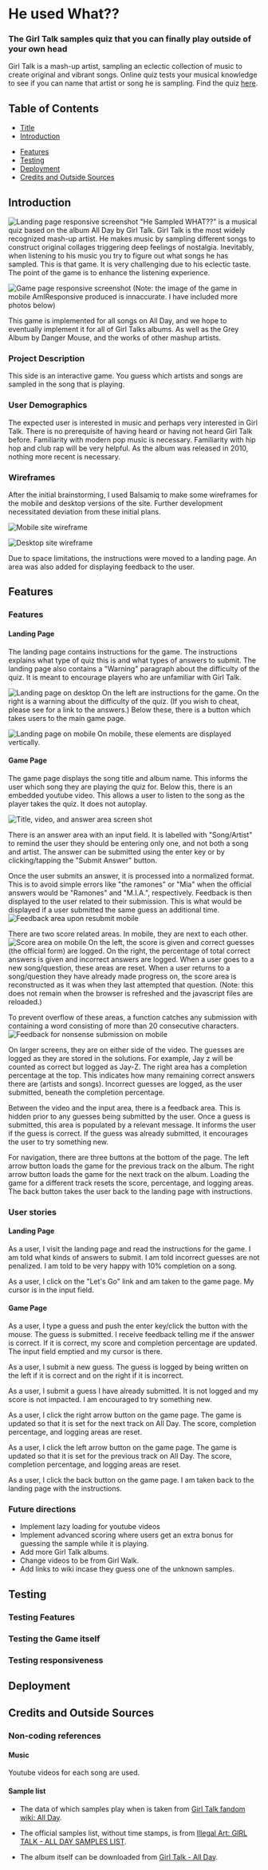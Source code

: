 # He used What?? <a name="title"></a>
### The Girl Talk samples quiz that you can finally play outside of your own head
Girl Talk is a mash-up artist, sampling an eclectic collection of music to create original and vibrant songs. Online quiz tests your musical knowledge to see if you can name that artist or song he is sampling. Find the quiz <a href="https://smtilson.github.io/pp2-quiz-project/">here</a>.

## Table of Contents <a name="toc"></a>
- [Title](#title)
- [Introduction](#intro)
<!--- [Design Planes](#planes)-->
- [Features](#features)
- [Testing](#testing)
- [Deployment](#deployment)
- [Credits and Outside Sources](#credits)

## Introduction <a name="intro"></a>

![Landing page responsive screenshot](/assets/images/screenshots/landing-page-amiresponsive.png)
"He Sampled WHAT??" is a musical quiz based on the album All Day by Girl Talk. Girl Talk is the most widely recognized mash-up artist. He makes music by sampling different songs to construct original collages triggering deep feelings of nostalgia. Inevitably, when listening to his music you try to figure out what songs he has sampled. This is that game. It is very challenging due to his eclectic taste. The point  of the game is to enhance the listening experience.

![Game page responsive screenshot](/assets/images/screenshots/game-page-amiresponsive.png)
(Note: the image of the game in mobile AmIResponsive produced is innaccurate. I have included more photos below) <!-- loose end -->

This game is implemented for all songs on All Day, and we hope to eventually implement it for all of Girl Talks albums. As well as the Grey Album by Danger Mouse, and the works of other mashup artists.

### Project Description
This side is an interactive game. You guess which artists and songs are sampled in the song that is playing.

### User Demographics
The expected user is interested in music and perhaps very interested in Girl Talk. There is no prerequisite of having heard or having not heard Girl Talk before. Familiarity with modern pop music is necessary. Familiarity with hip hop and club rap will be very helpful. As the album was released in 2010, nothing more recent is necessary.

### Wireframes
After the initial brainstorming, I used Balsamiq to make some wireframes for the mobile and desktop versions of the site. Further development necessitated deviation from these initial plans.

![Mobile site wireframe](/assets/images/screenshots/wireframe-mobile.png)

![Desktop site wireframe](/assets/images/screenshots/wireframe-desktop.png)

Due to space limitations, the instructions were moved to a landing page. An area was also added for displaying feedback to the user.

## Features <a name="features"></a>
### Features
<!--needs screenshots-->
#### Landing Page
The landing page contains instructions for the game. The instructions explains what type of quiz this is and what types of answers to submit. The landing page also contains a "Warning" paragraph about the difficulty of the quiz. It is meant to encourage players who are unfamiliar with Girl Talk.

![Landing page on desktop](/assets/images/screenshots/landing-page-desktop.png)
On the left are instructions for the game. On the right is a warning about the difficulty of the quiz. (If you wish to cheat, please see <!-- loose end --> for a link to the answers.)
Below these, there is a button which takes users to the main game page.

![Landing page on mobile](/assets/images/screenshots/landing-page-mobile.png)
On mobile, these elements are displayed vertically.

#### Game Page

The game page displays the song title and album name. This informs the user which song they are playing the quiz for. Below this, there is an embedded youtube video. This allows a user to listen to the song as the player takes the quiz. It does not autoplay.

![Title, video, and answer area screen shot](/assets/images/screenshots/title-video-answer-area-screenshot.png)

There is an answer area with an input field. It is labelled with "Song/Artist" to remind the user they should be entering only one, and not both a song and artist. The answer can be submitted using the enter key or by clicking/tapping the "Submit Answer" button.

Once the user submits an answer, it is processed into a normalized format. This is to avoid simple errors like "the ramones" or "Mia" when the official answers would be "Ramones" and "M.I.A.", respectively. Feedback is then displayed to the user related to their submission. This is what would be displayed if a user submitted the same guess an additional time.
![Feedback area upon resubmit mobile](/assets/images/screenshots/feedback-resubmit-mobile.png) 

There are two score related areas. In mobile, they are next to each other. 
![Score area on mobile](/assets/images/screenshots/score-area-mobile.png)
On the left, the score is given and correct guesses (the official form) are logged. On the right, the percentage of total correct answers is given and incorrect answers are logged. When a user goes to a new song/question, these areas are reset. When a user returns to a song/question they have already made progress on, the score area is reconstructed as it was when they last attempted that question. (Note: this does not remain when the browser is refreshed and the javascript files are reloaded.)

To prevent overflow of these areas, a function catches any submission with containing a word consisting of more than 20 consecutive characters. 
![Feedback for nonsense submission on mobile](/assets/images/screenshots/nonsense-feedback-mobile.png)


On larger screens, they are on either side of the video. The guesses are logged as they are stored in the solutions. For example, Jay z will be counted as correct but logged as Jay-Z. The right area has a completion percentage at the top. This indicates how many remaining correct answers there are (artists and songs). Incorrect guesses are logged, as the user submitted, beneath the completion percentage.

Between the video and the input area, there is a feedback area. This is hidden prior to any guesses being submitted by the user. Once a guess is submitted, this area is populated by a relevant message. It informs the user if the guess is correct. If the guess was already submitted, it encourages the user to try something new.

For navigation, there are three buttons at the bottom of the page. The left arrow button loads the game for the previous track on the album. The right arrow button loads the game for the next track on the album. Loading the game for a different track resets the score, percentage, and logging areas. The back button takes the user back to the landing page with instructions.

### User stories
#### Landing Page
As a user, I visit the landing page and read the instructions for the game. I am told what kinds of answers to submit. I am told incorrect guesses are not penalized. I am told to be very happy with 10% completion on a song.

As a user, I click on the "Let's Go" link and am taken to the game page. My cursor is in the input field.

#### Game Page

As a user, I type a guess and push the enter key/click the button with the mouse. The guess is submitted. I receive feedback telling me if the answer is correct. If it is correct, my score and completion percentage are updated. The input field emptied and my cursor is there.

As a user, I submit a new guess. The guess is logged by being written on the left if it is correct and on the right if it is incorrect.

As a user, I submit a guess I have already submitted. It is not logged and my score is not impacted. I am encouraged to try something new.

As a user, I click the right arrow button on the game page. The game is updated so that it is set for the next track on All Day. The score, completion percentage, and logging areas are reset.

As a user, I click the left arrow button on the game page. The game is updated so that it is set for the previous track on All Day. The score, completion percentage, and logging areas are reset.

As a user, I click the back button on the game page. I am taken back to the landing page with the instructions.

### Future directions

- Implement lazy loading for youtube videos
- Implement advanced scoring where users get an extra bonus for guessing the sample while it is playing.
- Add more Girl Talk albums.
- Change videos to be from Girl Walk.
- Add links to wiki incase they guess one of the unknown samples.

## Testing <a name="testing"></a>

### Testing Features

### Testing the Game itself

### Testing responsiveness

## Deployment <a name="deployment"></a>

## Credits and Outside Sources <a name="credits"></a>

### Non-coding references

#### Music
Youtube videos for each song are used.

#### Sample list

- The data of which samples play when is taken from <a href="https://girltalk.fandom.com/wiki/All_Day">Girl Talk fandom wiki: All Day</a>.

- The official samples list, without time stamps, is from <a href="https://illegalart.net/allday/samples.html">Illegal Art: GIRL TALK - ALL DAY SAMPLES LIST</a>.

- The album itself can be downloaded from <a href="https://illegalart.net/allday/">Girl Talk - All Day</a>.

